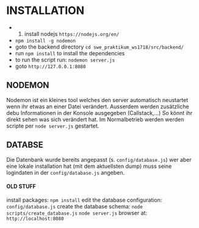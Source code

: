 # INSTALLATION



* 1. install nodejs `https://nodejs.org/en/`
* `npm install -g nodemon`
* goto the backend directory `cd swe_praktikum_ws1718/src/backend/`
* run `npm install` to install the dependencies
 * to run the script run: `nodemon server.js`
* goto `http://127.0.0.1:8080`


## NODEMON
Nodemon ist ein kleines tool welches den server automatisch neustartet wenn ihr etwas an einer Datei verändert.
Ausserdem werden zusätzliche debu Informationen in der Konsole ausgegeben (Callstack,...)
So könnt ihr direkt sehen was sich verändert hat. Im Normalbetrieb werden werden scripte per `node server.js` gestartet. 


## DATABSE
Die Datenbank wurde bereits angepasst (s. `config/database.js`) wer aber eine lokale installation hat (mit dem aktuellsten dump) muss seine logindaten in der `config/database.js` angeben.














#### OLD STUFF

install packages: `npm install`
edit the database configuration: `config/database.js`
create the database schema: `node scripts/create_database.js`
`node server.js`
browser at: `http://localhost:8080`

